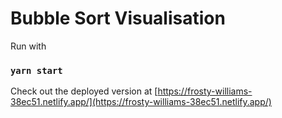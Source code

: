 # Bubble Sort Visualisation

Run with
### `yarn start`

Check out the deployed version at
[https://frosty-williams-38ec51.netlify.app/](https://frosty-williams-38ec51.netlify.app/) 

